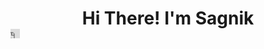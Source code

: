 <h1 align = "center"><b>Hi There! I'm Sagnik <div style="padding-top:100.000%;position:relative;"><iframe src="https://gifer.com/embed/79dn" width="3%" height="3%" style='position:absolute;top:0;left:0;' frameBorder="0" allowFullScreen></iframe></div> </h1> 
